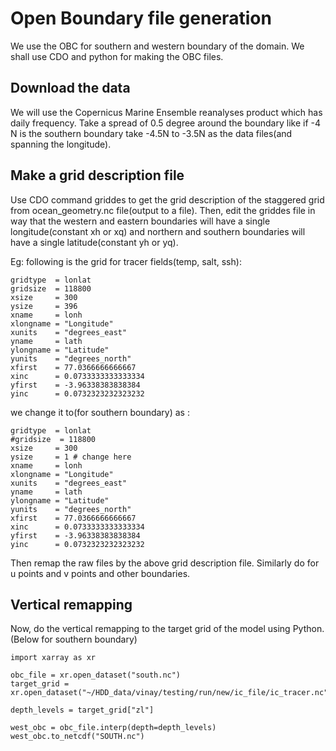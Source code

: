 # Open Boundary file generation

We use the OBC for southern and western boundary of the domain. We shall use CDO and python for making the OBC files.

## Download the data
We will use the Copernicus Marine Ensemble reanalyses product which has daily frequency. Take a spread of 0.5 degree around the boundary like if -4 N is the southern boundary take -4.5N to -3.5N as the data files(and spanning the longitude).

## Make a grid description file
Use CDO command griddes to get the grid description of the staggered grid from ocean_geometry.nc file(output to a file). Then, edit the griddes file in way that the western and eastern boundaries will have a single longitude(constant xh or xq) and northern and southern boundaries will have a single latitude(constant yh or yq).

Eg: following is the grid for tracer fields(temp, salt, ssh):
```
gridtype  = lonlat
gridsize  = 118800
xsize     = 300
ysize     = 396
xname     = lonh
xlongname = "Longitude"
xunits    = "degrees_east"
yname     = lath
ylongname = "Latitude"
yunits    = "degrees_north"
xfirst    = 77.0366666666667
xinc      = 0.0733333333333334
yfirst    = -3.96338383838384
yinc      = 0.0732323232323232
```
we change it to(for southern boundary) as :
```
gridtype  = lonlat
#gridsize  = 118800
xsize     = 300
ysize     = 1 # change here
xname     = lonh
xlongname = "Longitude"
xunits    = "degrees_east"
yname     = lath
ylongname = "Latitude"
yunits    = "degrees_north"
xfirst    = 77.0366666666667
xinc      = 0.0733333333333334
yfirst    = -3.96338383838384
yinc      = 0.0732323232323232
```
Then remap the raw files by the above grid description file. Similarly do for u points and v points and other boundaries.

## Vertical remapping
Now, do the vertical remapping to the target grid of the model using Python.(Below for southern boundary)
```
import xarray as xr

obc_file = xr.open_dataset("south.nc")
target_grid = xr.open_dataset("~/HDD_data/vinay/testing/run/new/ic_file/ic_tracer.nc")

depth_levels = target_grid["zl"]

west_obc = obc_file.interp(depth=depth_levels)
west_obc.to_netcdf("SOUTH.nc")
```
